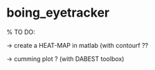 # boing_eyetracker

% TO DO:

-> create a HEAT-MAP in matlab (with contourf ??

-> cumming plot ?  (with DABEST toolbox)
